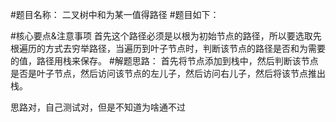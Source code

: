 #题目名称：
二叉树中和为某一值得路径
#题目如下：

#核心要点&注意事项
首先这个路径必须是以根为初始节点的路径，所以要选取先根遍历的方式去穷举路径，当遍历到叶子节点时，判断该节点的路径是否和为需要的值，路径用栈来保存。
#解题思路：
首先将节点添加到栈中，然后判断该节点是否是叶子节点，然后访问该节点的左儿子，然后访问右儿子，然后将该节点推出栈。

思路对，自己测试对，但是不知道为啥通不过